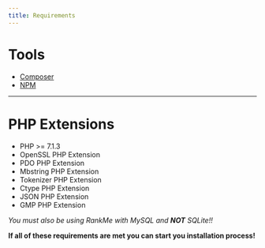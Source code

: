 ```yaml
---
title: Requirements
---
```

# Tools 
* [Composer](https://getcomposer.org/)
* [NPM](https://www.npmjs.com/get-npm)

<hr/>

# PHP Extensions
* PHP >= 7.1.3
* OpenSSL PHP Extension
* PDO PHP Extension
* Mbstring PHP Extension
* Tokenizer PHP Extension
* Ctype PHP Extension
* JSON PHP Extension 
* GMP PHP Extension

_You must also be using RankMe with MySQL and **NOT** SQLite!!_


**If all of these requirements are met you can start you installation process!**